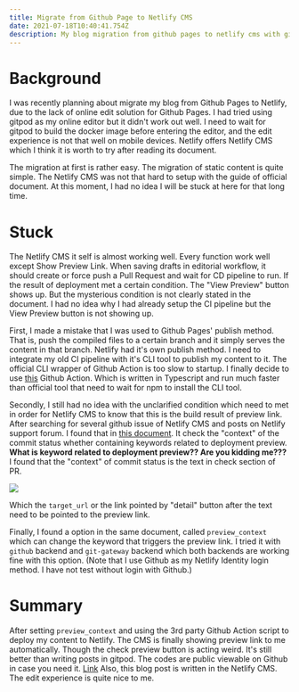 ```yaml
---
title: Migrate from Github Page to Netlify CMS
date: 2021-07-18T10:40:41.754Z
description: My blog migration from github pages to netlify cms with github action CI/CD
---
```

# Background

I was recently planning about migrate my blog from Github Pages to Netlify, due to the lack of online edit solution for Github Pages. I had tried using gitpod as my online editor but it didn't work out well. I need to wait for gitpod to build the docker image before entering the editor, and the edit experience is not that well on mobile devices.
Netlify offers Netlify CMS which I think it is worth to try after reading its document.

The migration at first is rather easy. The migration of static content is quite simple. The Netlify CMS was not that hard to setup with the guide of official document. At this moment, I had no idea I will be stuck at here for that long time. 

# Stuck

The Netlify CMS it self is almost working well. Every function work well except Show Preview Link. When saving drafts in editorial workflow, it should create or force push a Pull Request and wait for CD pipeline to run. If the result of deployment met a certain condition. The "View Preview" button shows up.
But the mysterious condition is not clearly stated in the document. I had no idea why I had already setup the CI pipeline but the View Preview button is not showing up.

First, I made a mistake that I was used to Github Pages' publish method. That is, push the compiled files to a certain branch and it simply serves the content in that branch. Netlify had it's own publish method. I need to integrate my old CI pipeline with it's CLI tool to publish my content to it. The official CLI wrapper of Github Action is too slow to startup. I finally decide to use [this](https://github.com/nwtgck/actions-netlify) Github Action. Which is written in Typescript and run much faster than official tool that need to wait for npm to install the CLI tool.

Secondly, I still had no idea with the unclarified condition which need to met in order for Netlify CMS to know that this is the build result of preview link. After searching for several github issue of Netlify CMS and posts on Netlify support forum. I found that in [this document](https://www.netlifycms.org/docs/github-backend/#specifying-a-status-for-deploy-previews). It check the "context" of the commit status whether containing keywords related to deployment preview. **What is keyword related to deployment preview?? Are you kidding me???** I found that the "context" of commit status is the text in check section of PR.

![](/img/gh-screenshot.png)

Which the `target_url` or the link pointed by "detail" button after the text need to be pointed to the preview link. 

Finally, I found a option in the same document, called `preview_context` which can change the keyword that triggers the preview link. I tried it with `github` backend and `git-gateway` backend which both backends are working fine with this option. (Note that I use Github as my Netlify Identity login method. I have not test without login with Github.)

# Summary

After setting `preview_context` and using the 3rd party Github Action script to deploy my content to Netlify. The CMS is finally showing preview link to me automatically. Though the check preview button is acting weird. It's still better than writing posts in gitpod.
The codes are public viewable on Github in case you need it. [Link](https://github.com/jw910731/blog)
Also, this blog post is written in the Netlify CMS. The edit experience is quite nice to me.